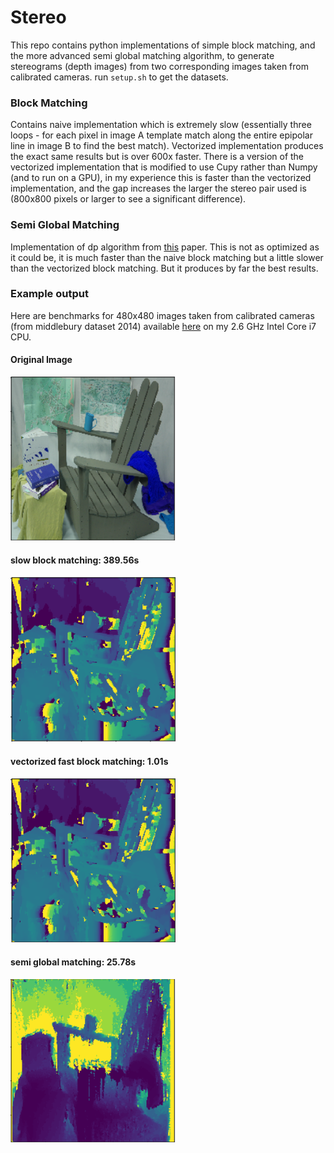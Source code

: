 # Stereo
This repo contains python implementations of simple block matching, and the more advanced
semi global matching algorithm, to generate stereograms (depth images) from two corresponding images taken
from calibrated cameras. run `setup.sh` to get the datasets.

### Block Matching
Contains naive implementation which is extremely slow (essentially three loops - for each pixel in image A
template match along the entire epipolar line in image B to find the best match). Vectorized implementation
produces the exact same results but is over 600x faster. There is a version of the vectorized implementation that is
modified to use Cupy rather than Numpy (and to run on a GPU), in my experience this is faster than the vectorized implementation,
and the gap increases the larger the stereo pair used is (800x800 pixels or larger to see a significant difference).

### Semi Global Matching
Implementation of dp algorithm from [this](https://core.ac.uk/download/pdf/11134866.pdf) paper. This is not as optimized
as it could be, it is much faster than the naive block matching but a little slower than the vectorized block matching.
But it produces by far the best results.

### Example output
Here are benchmarks for 480x480 images taken from calibrated cameras (from middlebury dataset 2014) available [here](http://vision.middlebury.edu/stereo/data/scenes2014/)
on my 2.6 GHz Intel Core i7 CPU.

#### Original Image
![](out_images/original_image.png)

#### slow block matching: 389.56s
![](out_images/NaiveBlockMatch.png)

#### vectorized fast block matching: 1.01s
![](out_images/VectorizedBlockMatch.png)

#### semi global matching: 25.78s
![](out_images/SemiGlobalMatching.png)
